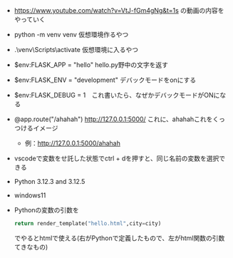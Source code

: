 - https://www.youtube.com/watch?v=VtJ-fGm4gNg&t=1s の動画の内容をやっていく
- python -m venv venv 仮想環境作るやつ
- .\venv\Scripts\activate 仮想環境に入るやつ
- $env:FLASK_APP = "hello" hello.py野中の文字を返す
- $env:FLASK_ENV = "development" デバックモードをonにする

- $env:FLASK_DEBUG = 1　これ書いたら、なぜかデバックモードがONになる
- @app.route("/ahahah") http://127.0.0.1:5000/ これに、ahahahこれをくっつけるイメージ
  - 例：http://127.0.0.1:5000/ahahah
- vscodeで変数をせ託した状態でctrl + dを押すと、同じ名前の変数を選択できる
- Python 3.12.3 and 3.12.5
- windows11
- Pythonの変数の引数を
  ```python
  return render_template("hello.html",city=city)
  ```
  でやるとhtmlで使える(右がPythonで定義したもので、左がhtml関数の引数てきなもの)
